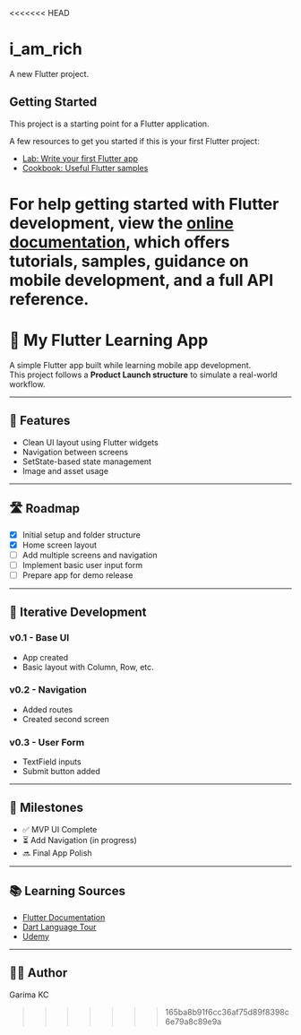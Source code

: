 <<<<<<< HEAD
# i_am_rich

A new Flutter project.

## Getting Started

This project is a starting point for a Flutter application.

A few resources to get you started if this is your first Flutter project:

- [Lab: Write your first Flutter app](https://docs.flutter.dev/get-started/codelab)
- [Cookbook: Useful Flutter samples](https://docs.flutter.dev/cookbook)

For help getting started with Flutter development, view the
[online documentation](https://docs.flutter.dev/), which offers tutorials,
samples, guidance on mobile development, and a full API reference.
=======

# 🚀 My Flutter Learning App

A simple Flutter app built while learning mobile app development.  
This project follows a **Product Launch structure** to simulate a real-world workflow.

---

## 📌 Features
- Clean UI layout using Flutter widgets
- Navigation between screens
- SetState-based state management
- Image and asset usage

---

## 🛣️ Roadmap
- [x] Initial setup and folder structure
- [x] Home screen layout
- [ ] Add multiple screens and navigation
- [ ] Implement basic user input form
- [ ] Prepare app for demo release

---

## 🔁 Iterative Development
### v0.1 - Base UI
- App created
- Basic layout with Column, Row, etc.

### v0.2 - Navigation
- Added routes
- Created second screen

### v0.3 - User Form
- TextField inputs
- Submit button added

---

## 📆 Milestones
- ✅ MVP UI Complete
- ⏳ Add Navigation (in progress)
- 🔜 Final App Polish

---

## 📚 Learning Sources
- [Flutter Documentation](https://flutter.dev/docs)
- [Dart Language Tour](https://dart.dev/guides/language)
- [Udemy](https://www.udemy.com/course/flutter-bootcamp-with-dart/?srsltid=AfmBOopf7GUq3aVuqOh70YREHRLYdm6STSdZz8sY3i7XJe0wo6wpybAQ&couponCode=MT300725G1)

---

## 👩‍💻 Author
Garima KC
>>>>>>> 165ba8b91f6cc36af75d89f8398c6e79a8c89e9a
